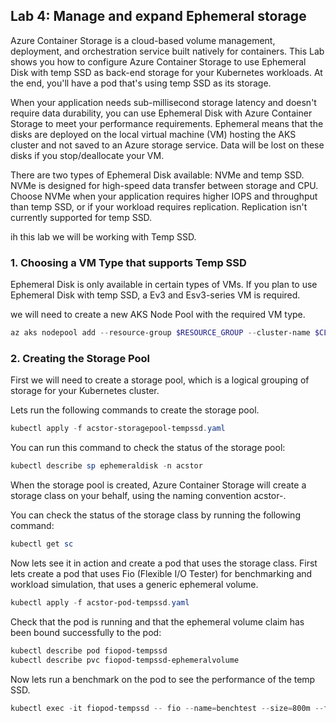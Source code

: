 ## Lab 4: Manage and expand Ephemeral storage

Azure Container Storage is a cloud-based volume management, deployment, and orchestration service built natively for containers. This Lab shows you how to configure Azure Container Storage to use Ephemeral Disk with temp SSD as back-end storage for your Kubernetes workloads. At the end, you'll have a pod that's using temp SSD as its storage.

When your application needs sub-millisecond storage latency and doesn't require data durability, you can use Ephemeral Disk with Azure Container Storage to meet your performance requirements. Ephemeral means that the disks are deployed on the local virtual machine (VM) hosting the AKS cluster and not saved to an Azure storage service. Data will be lost on these disks if you stop/deallocate your VM.

There are two types of Ephemeral Disk available: NVMe and temp SSD. NVMe is designed for high-speed data transfer between storage and CPU. Choose NVMe when your application requires higher IOPS and throughput than temp SSD, or if your workload requires replication. Replication isn't currently supported for temp SSD.

ih this lab we will be working with Temp SSD.

### 1. Choosing a VM Type that supports Temp SSD

Ephemeral Disk is only available in certain types of VMs. If you plan to use Ephemeral Disk with temp SSD, a Ev3 and Esv3-series VM is required.

we will need to create a new AKS Node Pool with the required VM type.

```powershell
az aks nodepool add --resource-group $RESOURCE_GROUP --cluster-name $CLUSTER --name tempssd --node-count 3 --node-vm-size Standard_E8s_v3 --node-osdisk-type Ephemeral --node-taints "tempssd=true:NoSchedule"
```

### 2. Creating the Storage Pool
First we will need to create a storage pool, which is a logical grouping of storage for your Kubernetes cluster.

Lets run the following commands to create the storage pool.

```powershell
kubectl apply -f acstor-storagepool-tempssd.yaml
```
You can run this command to check the status of the storage pool:

```powershell
kubectl describe sp ephemeraldisk -n acstor
```

When the storage pool is created, Azure Container Storage will create a storage class on your behalf, using the naming convention acstor-<storage-pool-name>.

You can check the status of the storage class by running the following command:

```powershell
kubectl get sc
```

Now lets see it in action and create a pod that uses the storage class.
First lets create a pod that uses Fio (Flexible I/O Tester) for benchmarking and workload simulation, that uses a generic ephemeral volume.

```powershell
kubectl apply -f acstor-pod-tempssd.yaml
```

Check that the pod is running and that the ephemeral volume claim has been bound successfully to the pod:

```powershell
kubectl describe pod fiopod-tempssd
kubectl describe pvc fiopod-tempssd-ephemeralvolume
```

Now lets run a benchmark on the pod to see the performance of the temp SSD.

```powershell
kubectl exec -it fiopod-tempssd -- fio --name=benchtest --size=800m --filename=/volume/test --direct=1 --rw=randrw --ioengine=libaio --bs=4k --iodepth=16 --numjobs=8 --time_based --runtime=60
```
